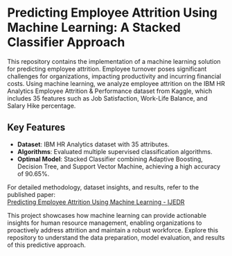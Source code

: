 # Predicting Employee Attrition Using Machine Learning: A Stacked Classifier Approach  

This repository contains the implementation of a machine learning solution for predicting employee attrition. Employee turnover poses significant challenges for organizations, impacting productivity and incurring financial costs. Using machine learning, we analyze employee attrition on the IBM HR Analytics Employee Attrition & Performance dataset from Kaggle, which includes 35 features such as Job Satisfaction, Work-Life Balance, and Salary Hike percentage.  

## Key Features  
- **Dataset**: IBM HR Analytics dataset with 35 attributes.  
- **Algorithms**: Evaluated multiple supervised classification algorithms.  
- **Optimal Model**: Stacked Classifier combining Adaptive Boosting, Decision Tree, and Support Vector Machine, achieving a high accuracy of 90.65%.  

For detailed methodology, dataset insights, and results, refer to the published paper:  
[Predicting Employee Attrition Using Machine Learning - IJEDR](https://rjwave.org/ijedr/viewpaperforall.php?paper=IJEDR1804054)  

This project showcases how machine learning can provide actionable insights for human resource management, enabling organizations to proactively address attrition and maintain a robust workforce. Explore this repository to understand the data preparation, model evaluation, and results of this predictive approach.
